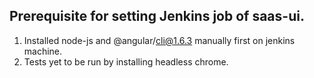 ## Prerequisite for setting Jenkins job of saas-ui.

1. Installed node-js and @angular/cli@1.6.3 manually first on jenkins machine.
2. Tests yet to be run by installing headless chrome.